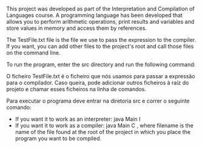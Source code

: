 This project was developed as part of the Interpretation and Compilation of Languages course. A programming language has been developed that allows you to perform arithmetic operations, print results and variables and store values in memory and access them by references.

The TestFile.txt file is the file we use to pass the expression to the compiler. If you want, you can add other files to the project's root and call those files on the command line.

To run the program, enter the src directory and run the following command:

O ficheiro TestFile.txt é o ficheiro que nós usamos para passar a expressão para o compilador. Caso queira, pode adicionar outros ficheiros à raíz do projeto e chamar esses ficheiros na linha de comandos.

Para executar o programa deve entrar na diretoria src e correr o seguinte comando:
- If you want it to work as an interpreter: java Main I
- If you want it to work as a compiler: java Main C <filename>, where filename is the name of the file found at the root of the project in which you place the program you want to be compiled.
